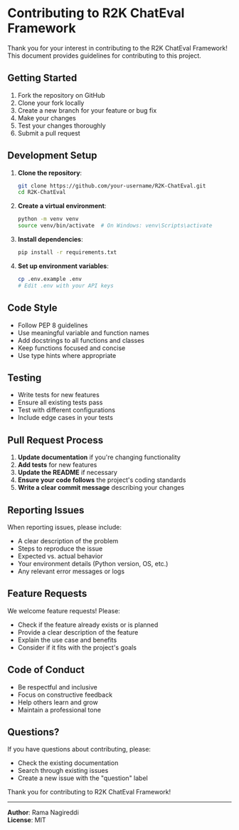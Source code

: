 # Contributing to R2K ChatEval Framework

Thank you for your interest in contributing to the R2K ChatEval Framework! This document provides guidelines for contributing to this project.

## Getting Started

1. Fork the repository on GitHub
2. Clone your fork locally
3. Create a new branch for your feature or bug fix
4. Make your changes
5. Test your changes thoroughly
6. Submit a pull request

## Development Setup

1. **Clone the repository**:
   ```bash
   git clone https://github.com/your-username/R2K-ChatEval.git
   cd R2K-ChatEval
   ```

2. **Create a virtual environment**:
   ```bash
   python -m venv venv
   source venv/bin/activate  # On Windows: venv\Scripts\activate
   ```

3. **Install dependencies**:
   ```bash
   pip install -r requirements.txt
   ```

4. **Set up environment variables**:
   ```bash
   cp .env.example .env
   # Edit .env with your API keys
   ```

## Code Style

- Follow PEP 8 guidelines
- Use meaningful variable and function names
- Add docstrings to all functions and classes
- Keep functions focused and concise
- Use type hints where appropriate

## Testing

- Write tests for new features
- Ensure all existing tests pass
- Test with different configurations
- Include edge cases in your tests

## Pull Request Process

1. **Update documentation** if you're changing functionality
2. **Add tests** for new features
3. **Update the README** if necessary
4. **Ensure your code follows** the project's coding standards
5. **Write a clear commit message** describing your changes

## Reporting Issues

When reporting issues, please include:

- A clear description of the problem
- Steps to reproduce the issue
- Expected vs. actual behavior
- Your environment details (Python version, OS, etc.)
- Any relevant error messages or logs

## Feature Requests

We welcome feature requests! Please:

- Check if the feature already exists or is planned
- Provide a clear description of the feature
- Explain the use case and benefits
- Consider if it fits with the project's goals

## Code of Conduct

- Be respectful and inclusive
- Focus on constructive feedback
- Help others learn and grow
- Maintain a professional tone

## Questions?

If you have questions about contributing, please:

- Check the existing documentation
- Search through existing issues
- Create a new issue with the "question" label

Thank you for contributing to R2K ChatEval Framework!

---

**Author**: Rama Nagireddi  
**License**: MIT

